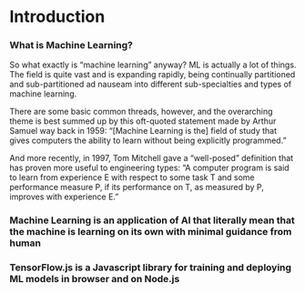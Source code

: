 # Introduction

### What is Machine Learning?
So what exactly is “machine learning” anyway? ML is actually a lot of things. The field is quite vast and is expanding rapidly, being continually partitioned and sub-partitioned ad nauseam into different sub-specialties and types of machine learning.

There are some basic common threads, however, and the overarching theme is best summed up by this oft-quoted statement made by Arthur Samuel way back in 1959: “[Machine Learning is the] field of study that gives computers the ability to learn without being explicitly programmed.”

And more recently, in 1997, Tom Mitchell gave a “well-posed” definition that has proven more useful to engineering types: “A computer program is said to learn from experience E with respect to some task T and some performance measure P, if its performance on T, as measured by P, improves with experience E.”
### Machine Learning is an application of AI that literally mean that the machine is learning on its own with minimal guidance from human
### TensorFlow.js is a Javascript library for training and deploying ML models in browser and on Node.js
